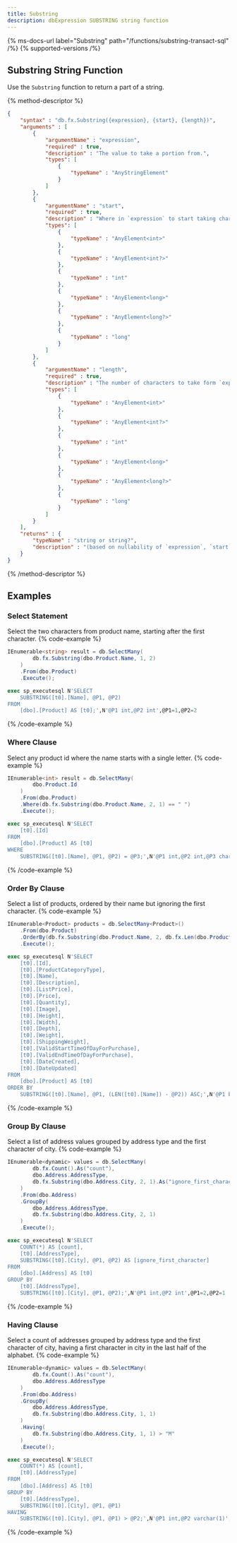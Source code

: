 ```yaml
---
title: Substring
description: dbExpression SUBSTRING string function
---
```


{% ms-docs-url label="Substring" path="/functions/substring-transact-sql" /%}
{% supported-versions /%}

## Substring String Function

Use the `Substring` function to return a part of a string.

{% method-descriptor %}
```json
{
    "syntax" : "db.fx.Substring({expression}, {start}, {length})",
    "arguments" : [
        {
            "argumentName" : "expression",
            "required" : true,
            "description" : "The value to take a portion from.",
            "types": [
                { 
                    "typeName" : "AnyStringElement"
                }
            ]
        },
        {
            "argumentName" : "start",
            "required" : true,
            "description" : "Where in `expression` to start taking characters.",
            "types": [
                { 
                    "typeName" : "AnyElement<int>"
                },
                { 
                    "typeName" : "AnyElement<int?>"
                },
                { 
                    "typeName" : "int"
                },
                { 
                    "typeName" : "AnyElement<long>"
                },
                { 
                    "typeName" : "AnyElement<long?>"
                },
                { 
                    "typeName" : "long"
                }
            ]
        },
        {
            "argumentName" : "length",
            "required" : true,
            "description" : "The number of characters to take form `expression`.",
            "types": [
                { 
                    "typeName" : "AnyElement<int>"
                },
                { 
                    "typeName" : "AnyElement<int?>"
                },
                { 
                    "typeName" : "int"
                },
                { 
                    "typeName" : "AnyElement<long>"
                },
                { 
                    "typeName" : "AnyElement<long?>"
                },
                { 
                    "typeName" : "long"
                }
            ]
        }              
    ],
    "returns" : { 
        "typeName" : "string or string?", 
        "description" : "(based on nullability of `expression`, `start`, or `length`)"
    }
}
```
{% /method-descriptor %}

## Examples
### Select Statement
Select the two characters from product name, starting after the first character.
{% code-example %}
```csharp
IEnumerable<string> result = db.SelectMany(
        db.fx.Substring(dbo.Product.Name, 1, 2)
    )
    .From(dbo.Product)
    .Execute();
```
```sql
exec sp_executesql N'SELECT
    SUBSTRING([t0].[Name], @P1, @P2)
FROM
    [dbo].[Product] AS [t0];',N'@P1 int,@P2 int',@P1=1,@P2=2
```
{% /code-example %}

### Where Clause
Select any product id where the name starts with a single letter.
{% code-example %}
```csharp
IEnumerable<int> result = db.SelectMany(
		dbo.Product.Id
	)
	.From(dbo.Product)
	.Where(db.fx.Substring(dbo.Product.Name, 2, 1) == " ")
	.Execute();
```
```sql
exec sp_executesql N'SELECT
    [t0].[Id]
FROM
    [dbo].[Product] AS [t0]
WHERE
    SUBSTRING([t0].[Name], @P1, @P2) = @P3;',N'@P1 int,@P2 int,@P3 char(1)',@P1=2,@P2=1,@P3=' '
```
{% /code-example %}

### Order By Clause
Select a list of products, ordered by their name but ignoring the first character.
{% code-example %}
```csharp
IEnumerable<Product> products = db.SelectMany<Product>()
	.From(dbo.Product)
	.OrderBy(db.fx.Substring(dbo.Product.Name, 2, db.fx.Len(dbo.Product.Name) - 1))
	.Execute();
```
```sql
exec sp_executesql N'SELECT
    [t0].[Id],
    [t0].[ProductCategoryType],
    [t0].[Name],
    [t0].[Description],
    [t0].[ListPrice],
    [t0].[Price],
    [t0].[Quantity],
    [t0].[Image],
    [t0].[Height],
    [t0].[Width],
    [t0].[Depth],
    [t0].[Weight],
    [t0].[ShippingWeight],
    [t0].[ValidStartTimeOfDayForPurchase],
    [t0].[ValidEndTimeOfDayForPurchase],
    [t0].[DateCreated],
    [t0].[DateUpdated]
FROM
    [dbo].[Product] AS [t0]
ORDER BY
    SUBSTRING([t0].[Name], @P1, (LEN([t0].[Name]) - @P2)) ASC;',N'@P1 bigint,@P2 int',@P1=2,@P2=1
```
{% /code-example %}

### Group By Clause
Select a list of address values grouped by address type and the first character of city.
{% code-example %}
```csharp
IEnumerable<dynamic> values = db.SelectMany(
        db.fx.Count().As("count"),
        dbo.Address.AddressType,
        db.fx.Substring(dbo.Address.City, 2, 1).As("ignore_first_character")
    )
    .From(dbo.Address)
    .GroupBy(
        dbo.Address.AddressType,
        db.fx.Substring(dbo.Address.City, 2, 1)
    )
    .Execute();
```
```sql
exec sp_executesql N'SELECT
	COUNT(*) AS [count],
	[t0].[AddressType],
	SUBSTRING([t0].[City], @P1, @P2) AS [ignore_first_character]
FROM
	[dbo].[Address] AS [t0]
GROUP BY
	[t0].[AddressType],
	SUBSTRING([t0].[City], @P1, @P2);',N'@P1 int,@P2 int',@P1=2,@P2=1
```
{% /code-example %}

### Having Clause
Select a count of addresses grouped by address type and the first character of city, having a first character in city in the last half of the alphabet.
{% code-example %}
```csharp
IEnumerable<dynamic> values = db.SelectMany(
        db.fx.Count().As("count"),
        dbo.Address.AddressType
    )
    .From(dbo.Address)
    .GroupBy(
        dbo.Address.AddressType,
        db.fx.Substring(dbo.Address.City, 1, 1)
    )
    .Having(
        db.fx.Substring(dbo.Address.City, 1, 1) > "M"
    )
    .Execute();
```
```sql
exec sp_executesql N'SELECT
	COUNT(*) AS [count],
	[t0].[AddressType]
FROM
	[dbo].[Address] AS [t0]
GROUP BY
	[t0].[AddressType],
	SUBSTRING([t0].[City], @P1, @P1)
HAVING
	SUBSTRING([t0].[City], @P1, @P1) > @P2;',N'@P1 int,@P2 varchar(1)',@P1=1,@P2='M'
```
{% /code-example %}



